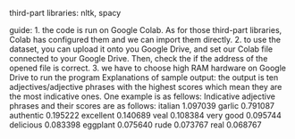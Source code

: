 third-part libraries: nltk, spacy

guide:
    1. the code is run on Google Colab. As for those third-part libraries, Colab has configured them and we can import them directly.
    2. to use the dataset, you can upload it onto you Google Drive, and set our Colab file connected to your Google Drive. Then, check the if the address of the opened file is correct. 
    3. we have to choose high RAM hardware on Google Drive to run the program 
Explanations of sample output:
    the output is ten adjectives/adjective phrases with the highest scores which mean they are the most indicative ones. One example is as fellows:
      	Indicative adjective phrases and their scores are as follows:
	italian      1.097039
	garlic       0.791087
	authentic    0.195222
	excellent    0.140689
	veal         0.108384
	very good    0.095744
	delicious    0.083398
	eggplant     0.075640
	rude         0.073767
	real         0.068767

